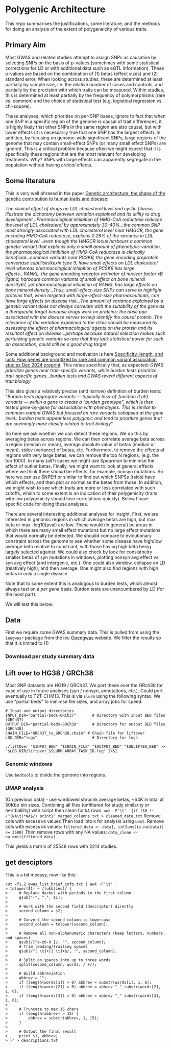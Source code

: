 # Polygenic Architecture
This repo summarises the justifications, some literature, and the methods for doing an analysis of the extent of polygeneicity of various traits.

## Primary Aim
Most GWAS and related studies attempt to assign SNPs as causative by selecting SNPs on the basis of p-values (sometimes with some statistical corrections for LD or with additional data such as eQTL information). These p-values are based on the combination of (1) betas (effect sizes) and (2) standard error. When looking across studies, these are determined at least partially by sample size, i.e. the relative number of cases and controls, and partially by the precision with which traits can be measured. Within studies, this is determined at least partially by the frequency of polymorphisms (rare vs. common) and the choice of statistical test (e.g. logistical regression vs. chi-square).

These analyses, which prioritise on per-SNP bases, ignore to fact that when one SNP in a specific region of the genome is causal of trait differences, it is highly likely that other SNPs in the same region are also causal, but with lower effects (it is necessarily true that one SNP has the largest effect). In addition, by focusing on genome-wide significant SNPs, large regions of the genome that may contain small-effect SNPs (or many small effect SNPs) are ignored. This is a critical problem because often we might expect that it is specifically these regions that are the most relevant for developing treatments. Why? SNPs with large effects can apparently segregate in the population without having *critical* effects.

## Some literature
This is very well phrased in the paper [Genetic architecture: the shape of the genetic contribution to human traits and disease](https://www.nature.com/articles/nrg.2017.101):

*The clinical effect of drugs on LDL cholesterol level and cystic fibrosis illustrate the dichotomy between variation explained and its utility to drug development...Pharmacological inhibition of HMG-CoA reductase reduces the level of LDL cholesterol by approximately 30–40%...the common SNP most strongly associated with LDL cholesterol level near HMGCR, the gene encoding HMG-CoA reductase, explains 0.26% of the variance in LDL cholesterol level...even though the HMGCR locus harbours a common genetic variant that
explains only a small amount of phenotypic variation, the pharmacological inhibition of HMG-CoA reductase is clinically beneficial...common variants near PCSK9, the gene encoding proprotein convertase subtilisin/kexin type 9, have small effects on LDL cholesterol level whereas pharmacological inhibition of PCSK9 has large effects...RANKL, the gene encoding receptor activator of nuclear factor κB ligand, harbours common variants of small effect on bone mineral density67, yet pharmacological inhibition of RANKL has large effects on bone mineral density...Thus, small-effect-size SNPs can serve to highlight proteins that, when targeted with large-effect-size pharmaceuticals, can have large effects on disease risk...The amount of variance explained by a genetic variant does not always correlate with the suitability of the gene as a therapeutic target because drugs work on proteins; the base pair associated with the disease serves to help identify the causal protein. The relevance of the variation explained to the clinic should be measured by assessing the effect of pharmacological agents on the protein and its resultant effect on disease...perhaps because natural selection makes such perturbing genetic variants so rare that they lack statistical power for such an association, could still be a good drug target*

Some additional background and motivation is here 
[Specificity, length, and luck: How genes are prioritized by rare and common variant association studies Dec 2024 preprint](https://www.biorxiv.org/content/10.1101/2024.12.12.628073v1.full). This notes specifically that, as expected: 
*GWAS prioritize genes near trait-specific variants, while burden tests prioritize trait-specific genes...burden tests and GWAS reveal different aspects of trait biology*

This also gives a relatively precise (and narrow) definition of burden tests: "*Burden tests aggregate variants — typically loss-of-function (LoF) variants — within a gene to create a “burden genotype”, which is then tested gene-by-gene for association with phenotypes. This is similar to common-variant GWAS but focused on rare variants collapsed at the gene level...burden tests appear less polygenic and tend to prioritize genes that are seemingly more closely related to trait biology*"

So here we ask whether we can detect these regions. We do this by averaging betas across regions. We can then correlate average beta across a region (median or mean), average absolute value of betas (median or mean), stdev (variance) of betas, etc. Furthermore, to remove the effects of regions with very large betas, we can remove the top N regions, (e.g. the top 1000). In many (all?) cases we might use *Spearman* to minimse the effect of outlier betas. Finally, we might want to look at general effects where we think there *should* be effects, for example, nonsyn mutations. So here we can use SNPEff or similar to find out which SNPSs (rsids) have which effects, and then plot or normalise the betas from those. In addition, we might wish to see which traits are more or less correlated with such cutoffs, which to some extent is an indication of their polygenicity (traits with low polygenicity should lose correlations quickly). Below I have specific code for doing these analyses.

There are several interesting additional analyses for insight. First, we are interested in genomic regions in which average betas are high, but max beta or max -log10(pval) are low. These would (in general) be areas in which there are many small effect mutations but no large effect mutations that would normally be detected. We shouild compare to evolutionary constraint across the genome to see whether some disease have high/low average beta relative to constriant, with those having high beta being largely selected against. We could also check by look for consistnelry smaller betas of syn mutations in windows, plotting nonsyn avg effect vs syn avg effect (and intergenic, etc.). One could also window, collapse on LD (relatively high), and then average. One might also find regions with high betas in only a single disease.

Note that to some extent this is analogous to burden tests, which almost always test on a *per gene* basis. Burden tests are unencumbered by LD (for the most part).

We will test this below.

## Data
First we require some GWAS summary data. This is pulled from using the `ieugwasr` package from the ieu [Opengwas](https://gwas.mrcieu.ac.uk/) website. We filter the results so that it is limited to (1) 

### Download per study summary data 

## Lift over to HG38 / GRCh38
Most SNP datasets are HG19 / GRCh37. We port these over the GRch38 for ease of use in future analyses (syn / nonsyn, annotations, etc.). Could port eventually to T2T-CHM13. This is via `slurm` using the following syntax. We use "partial beds" to minimse file sizes, and array jobs for speed.

```
# Input and output directories
INPUT_DIR="partial-beds-GRCh37"       # Directory with input BED files (GRCh37)
OUTPUT_DIR="partial-beds-GRCh38"      # Directory for output BED files (GRCh38)
CHAIN_FILE="GRCh37_to_GRCh38.chain" # Chain file for liftover
LOG_DIR="logs"                        # Directory for logs

./liftOver "$INPUT_BED" "$CHAIN_FILE" "$OUTPUT_BED" "$UNLIFTED_BED" >> "$LOG_DIR/liftover_$SLURM_ARRAY_TASK_ID.log" 2>&1

```

### Genomic windows
Use `bedtools` to divide the genome into regions.

### UMAP analysis
(On previous data) - use windowed shrucnk average betas, ~64K in total at 50Kbp bin sizes. Combining all files (unfiltered for study similarity or heritbalility) with script then clean for `NA` rows:
```awk -F'\t' '{if ($0 !~ /^(NA\t)*NA$/) print}' merged_columns.txt > cleaned_data.txt```
Remove cols with excess `NA` values
Then load into `R` for analysis using `uwot`.
Remove cols with excess `NA` values:
```filtered_data <- data[, colSums(is.na(data)) <= 3500]```
*Then* remove rows with any NA values:
```data_clean <- na.omit(filtered_data)```

This yields a matrix of 25548 rows with 2214 studies.

## get desciptors
This is a bit meessy, now like this:
```
cut -f1,2 gwas_list_brief_info.txt | awk -F'\t' '
> tolower($1) ~ /(ukb|ieu)/ {
>     # Replace dashes with periods in the first column
>     gsub("-", ".", $1);
>
>     # Work with the second field (descriptor) directly
>     second_column = $2;
>
>     # Convert the second column to lowercase
>     second_column = tolower(second_column);
>
>     # Remove all non-alphanumeric characters (keep letters, numbers, and spaces)
>     gsub(/[^a-z0-9 ]/, "", second_column);
>     # Trim leading/trailing spaces
>     gsub(/^[ \t]+|[ \t]+$/, "", second_column);
>
>     # Split on spaces into up to three words
>     split(second_column, words, / +/);
>
>     # Build abbreviation
>     abbrev = "";
>     if (length(words[1]) > 0) abbrev = substr(words[1], 1, 6);
>     if (length(words[2]) > 0) abbrev = abbrev "_" substr(words[2], 1, 6);
>     if (length(words[3]) > 0) abbrev = abbrev "_" substr(words[3], 1, 6);
>
>     # Truncate to max 15 chars
>     if (length(abbrev) > 15) {
>         abbrev = substr(abbrev, 1, 15);
>     }
>
>     # Output the final result
>     print $1, abbrev;
> }' > descriptions.txt
```